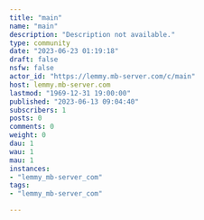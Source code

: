 ```yaml
---
title: "main" 
name: "main"
description: "Description not available."
type: community
date: "2023-06-23 01:19:18"
draft: false
nsfw: false
actor_id: "https://lemmy.mb-server.com/c/main"
host: lemmy.mb-server.com
lastmod: "1969-12-31 19:00:00"
published: "2023-06-13 09:04:40"
subscribers: 1
posts: 0
comments: 0
weight: 0
dau: 1
wau: 1
mau: 1
instances:
- "lemmy_mb-server_com"
tags: 
- "lemmy_mb-server_com"

---
```

